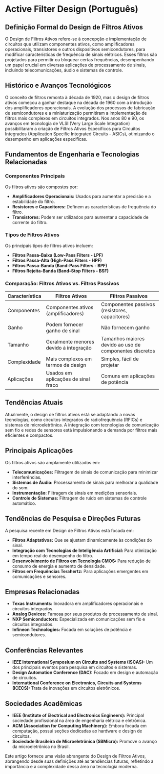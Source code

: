 # Active Filter Design (Português)

## Definição Formal do Design de Filtros Ativos

O Design de Filtros Ativos refere-se à concepção e implementação de circuitos que utilizam componentes ativos, como amplificadores operacionais, transistores e outros dispositivos semicondutores, para modificar características de frequência de sinais elétricos. Esses filtros são projetados para permitir ou bloquear certas frequências, desempenhando um papel crucial em diversas aplicações de processamento de sinais, incluindo telecomunicações, áudio e sistemas de controle.

## Histórico e Avanços Tecnológicos

O conceito de filtros remonta à década de 1920, mas o design de filtros ativos começou a ganhar destaque na década de 1960 com a introdução dos amplificadores operacionais. A evolução dos processos de fabricação de semicondutores e a miniaturização permitiram a implementação de filtros mais complexos em circuitos integrados. Nos anos 80 e 90, os avanços em tecnologia de VLSI (Very Large Scale Integration) possibilitaram a criação de Filtros Ativos Específicos para Circuitos Integrados (Application Specific Integrated Circuits - ASICs), otimizando o desempenho em aplicações específicas.

## Fundamentos de Engenharia e Tecnologias Relacionadas

### Componentes Principais

Os filtros ativos são compostos por:

- **Amplificadores Operacionais:** Usados para aumentar a precisão e a estabilidade do filtro.
- **Resistores e Capacitores:** Definem as características de frequência do filtro.
- **Transistores:** Podem ser utilizados para aumentar a capacidade de corrente do filtro.

### Tipos de Filtros Ativos

Os principais tipos de filtros ativos incluem:

- **Filtros Passa-Baixa (Low-Pass Filters - LPF)**
- **Filtros Passa-Alta (High-Pass Filters - HPF)**
- **Filtros Passa-Banda (Band-Pass Filters - BPF)**
- **Filtros Rejeita-Banda (Band-Stop Filters - BSF)**

### Comparação: Filtros Ativos vs. Filtros Passivos

| Característica           | Filtros Ativos                            | Filtros Passivos                          |
|-------------------------|------------------------------------------|------------------------------------------|
| Componentes             | Componentes ativos (amplificadores)     | Componentes passivos (resistores, capacitores) |
| Ganho                   | Podem fornecer ganho de sinal            | Não fornecem ganho                        |
| Tamanho                 | Geralmente menores devido à integração   | Tamanhos maiores devido ao uso de componentes discretos |
| Complexidade            | Mais complexos em termos de design      | Simples, fácil de projetar               |
| Aplicações              | Usados em aplicações de sinal fraco     | Comuns em aplicações de potência          |

## Tendências Atuais

Atualmente, o design de filtros ativos está se adaptando a novas tecnologias, como circuitos integrados de radiofrequência (RFICs) e sistemas de microeletrônica. A integração com tecnologias de comunicação sem fio e redes de sensores está impulsionando a demanda por filtros mais eficientes e compactos.

## Principais Aplicações

Os filtros ativos são amplamente utilizados em:

- **Telecomunicações:** Filtragem de sinais de comunicação para minimizar interferências.
- **Sistemas de Áudio:** Processamento de sinais para melhorar a qualidade do som.
- **Instrumentação:** Filtragem de sinais em medições sensoriais.
- **Controle de Sistemas:** Filtragem de ruído em sistemas de controle automático.

## Tendências de Pesquisa e Direções Futuras

A pesquisa recente em Design de Filtros Ativos está focada em:

- **Filtros Adaptativos:** Que se ajustam dinamicamente às condições do sinal.
- **Integração com Tecnologias de Inteligência Artificial:** Para otimização em tempo real do desempenho do filtro.
- **Desenvolvimento de Filtros em Tecnologia CMOS:** Para redução de consumo de energia e aumento de densidade.
- **Filtros em Frequências Terahertz:** Para aplicações emergentes em comunicações e sensores.

## Empresas Relacionadas

- **Texas Instruments:** Inovadora em amplificadores operacionais e circuitos integrados.
- **Analog Devices:** Famosa por seus produtos de processamento de sinal.
- **NXP Semiconductors:** Especializada em comunicações sem fio e circuitos integrados.
- **Infineon Technologies:** Focada em soluções de potência e semicondutores.

## Conferências Relevantes

- **IEEE International Symposium on Circuits and Systems (ISCAS):** Um dos principais eventos para pesquisa em circuitos e sistemas.
- **Design Automation Conference (DAC):** Focado em design e automação de circuitos.
- **International Conference on Electronics, Circuits and Systems (ICECS):** Trata de inovações em circuitos eletrônicos.

## Sociedades Acadêmicas

- **IEEE (Institute of Electrical and Electronics Engineers):** Principal sociedade profissional na área de engenharia elétrica e eletrônica.
- **ACM (Association for Computing Machinery):** Embora focada em computação, possui seções dedicadas ao hardware e design de circuitos.
- **Sociedade Brasileira de Microeletrônica (SBMicro):** Promove o avanço da microeletrônica no Brasil.

Este artigo fornece uma visão abrangente do Design de Filtros Ativos, abrangendo desde suas definições até as tendências futuras, refletindo a importância e a complexidade dessa área na tecnologia moderna.